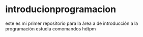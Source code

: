 # introducionprogramacion
este es mi primer repositorio para la área a de introducción  a la programación
estudia comomandos hdtpm
